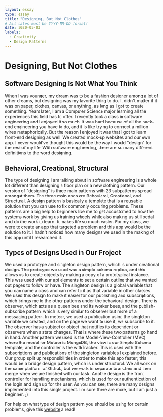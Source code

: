 ```yaml
---
layout: essay
type: essay
title: "Designing, But Not Clothes"
# All dates must be YYYY-MM-DD format!
date: 2020-05-03
labels:
  - Creativity
  - Design Patterns
---
```


# Designing, But Not Clothes

## Software Designing Is Not What You Think

When I was younger, my dream was to be a fashion designer among a lot of other dreams, but designing was my favorite thing to do.  It didn't matter if it was on paper, clothes, canvas, or anything, as long as I got to create something.  Years later, I am a Computer Science major learning all the experiences this field has to offer.  I recently took a class in software engineering and I enjoyed it so much.  It was hard because of all the back-end engineering you have to do, and it is like trying to connect a million wires metaphorically.  But the reason I enjoyed it was that I got to learn front-end designing as well.  We created mock-up websites and our own app. I never would've thought this would be the way I would "design" for the rest of my life.  With software engineering, there are so many different definitions to the word designing.

## Behavioral, Creational, Structural

The type of designing I am talking about in software engineering is a whole lot different than designing a floor plan or a new clothing pattern.  Our version of "designing" is three main patterns with 23 subpatterns spread amongst them.  The three main ones are Behavioral, Creational, and Structural.  A design pattern is basically a template that is a reusable solution that you can use to fix commonly occuring problems.  These patterns are a big help to beginners like me to get accustomed to how the systems work by giving us training wheels while also making us still pedal and do the work to learn.  It makes life so much easier.  For my class, we were to create an app that targeted a problem and this app would be the solution to it.  I hadn't noticed how many designs we used in the making of this app until I researched it.  

## Types of Designs Used in Our Project

We used a prototype and singleton design pattern, which is under creational design.  The prototype we used was a simple schema replica, and this allows us to create objects by making a copy of a prototypical instance.  This was used with our api elements to set a certain outline that we wanted out pages to follow or have.  The singleton design is a global variable that you can name a class and can refer to it as that variable in other classes.  We used this design to make it easier for our publishing and subscriptions, which brings me to the other patterns under the behavioral design.  There is observer, which acts as a queen bee and its worker bees, and the publish-subscribe pattern, which is very similar to observer but more of a messaging pattern.  In meteor, we used a publication using the singleton variable we created, and on the page we want to use it, we subscribe to it.  The observer has a subject or object that notifies its dependent or observers when a state changes.  That is where these two patterns go hand in hand.  Another pattern we used is the Model-View-Controller (MVC) where the model for Meteor is MongoDB, the view is our Simple Schema template, and the controller is the withTracker.  This is used with the subscriptions and publications of the singleton variables I explained before.  Our group split up responsibilities in order to make this app faster; this would be a bridge design pattern, which is under structural.  We all work on the same platform of Github, but we work in separate branches and then merge when we are finished with our task.  Anothe design is the front controller for handling mechanisms, which is used for our authentication of the login and sign up for the user.  As you can see, there are many designs implemented into this single project.  I'm sure there are more, but I am just a beginner. ;) 

For help on what type of design pattern you should be using for certain problems, give this [website](https://scientificprogrammer.net/2020/01/30/an-easy-way-to-learn-design-patterns-in-software-development/) a read!
